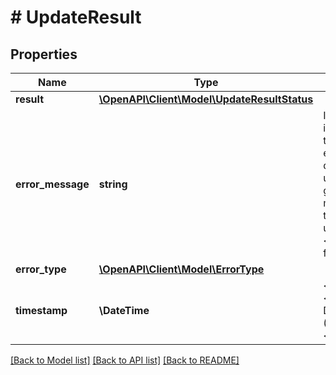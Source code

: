 # # UpdateResult

## Properties

Name | Type | Description | Notes
------------ | ------------- | ------------- | -------------
**result** | [**\OpenAPI\Client\Model\UpdateResultStatus**](UpdateResultStatus.md) |  |
**error_message** | **string** | In case the update result is not &lt;code&gt;OK&lt;/code&gt;, this field may contain an error message with details about why the update failed (it is not guaranteed that a message is available though). In case the update result is &lt;code&gt;OK&lt;/code&gt;, the field will always be null. | [optional]
**error_type** | [**\OpenAPI\Client\Model\ErrorType**](ErrorType.md) |  | [optional]
**timestamp** | **\DateTime** | &lt;strong&gt;Format:&lt;/strong&gt; &#39;YYYY-MM-DD&#39;T&#39;HH:MM:SS.SSSXXX&#39; (RFC 3339, section 5.6)&lt;br/&gt;Time of the update. |

[[Back to Model list]](../../README.md#models) [[Back to API list]](../../README.md#endpoints) [[Back to README]](../../README.md)
